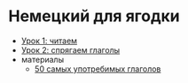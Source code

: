 # Немецкий для ягодки
- [Урок 1: читаем](./unterichte/01_lesen.md)
- [Урок 2: спрягаем глаголы](./unterichte/02_verb_konjugation.md)
- материалы
  * [50 самых употребимых глаголов](./woerter/verben/50-heufigsten-verben.md)

